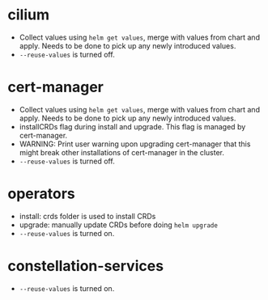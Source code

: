 # cilium
- Collect values using `helm get values`, merge with values from chart and apply. Needs to be done to pick up any newly introduced values.
- `--reuse-values` is turned off.

# cert-manager
- Collect values using `helm get values`, merge with values from chart and apply. Needs to be done to pick up any newly introduced values.
- installCRDs flag during install and upgrade. This flag is managed by cert-manager.
- WARNING: Print user warning upon upgrading cert-manager that this might break other installations of cert-manager in the cluster.
- `--reuse-values` is turned off.

# operators
- install: crds folder is used to install CRDs
- upgrade: manually update CRDs before doing `helm upgrade`
- `--reuse-values` is turned on.

# constellation-services
- `--reuse-values` is turned on.
